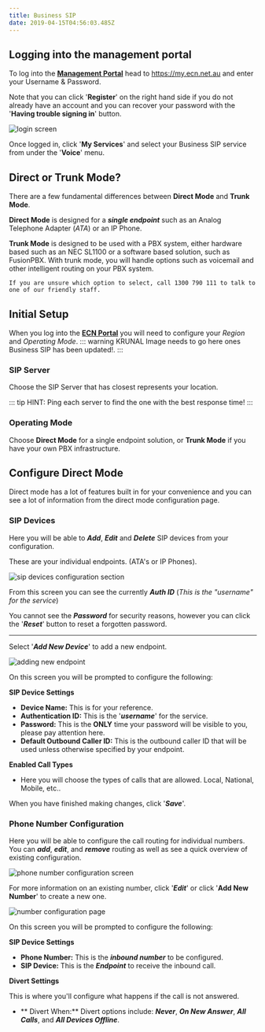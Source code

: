 ```yaml
---
title: Business SIP
date: 2019-04-15T04:56:03.485Z
---
```


## Logging into the management portal

To log into the [**Management Portal**](https://my.ecn.net.au) head to https://my.ecn.net.au and enter your Username & Password.

Note that you can click '**Register**' on the right hand side if you do not already have an account and you can recover your password with the '**Having trouble signing in**' button.

![login screen](/images/screen-shot-2019-04-15-at-2.49.17-pm.png)

Once logged in, click '**My Services**' and select your Business SIP service from under the '**Voice**' menu.

## Direct or Trunk Mode?

There are a few fundamental differences between **Direct Mode** and **Trunk Mode**.

**Direct Mode** is designed for a **_single endpoint_** such as an Analog Telephone Adapter (_ATA_) or an IP Phone.

**Trunk Mode** is designed to be used with a PBX system, either hardware based such as an NEC SL1100 or a software based solution, such as FusionPBX.
With trunk mode, you will handle options such as voicemail and other intelligent routing on your PBX system.

`If you are unsure which option to select, call 1300 790 111 to talk to one of our friendly staff.`

## Initial Setup

When you log into the [**ECN Portal**](https://my.ecn.net.au) you will need to configure your _Region_ and _Operating Mode_.
::: warning KRUNAL
Image needs to go here ones Business SIP has been updated!.
:::

### SIP Server

Choose the SIP Server that has closest represents your location.

::: tip HINT:
Ping each server to find the one with the best response time!
:::

### Operating Mode

Choose **Direct Mode** for a single endpoint solution, or **Trunk Mode** if you have your own PBX infrastructure.

## Configure Direct Mode

Direct mode has a lot of features built in for your convenience and you can see a lot of information from the direct mode configuration page.

### SIP Devices

Here you will be able to **_Add_**, **_Edit_** and **_Delete_** SIP devices from your configuration.

These are your individual endpoints. (ATA's or IP Phones).

![sip devices configuration section](/images/business_sip_direct_sip_devices.png)

From this screen you can see the currently _**Auth ID**_ (_This is the "username" for the service_)

You cannot see the _**Password**_ for security reasons, however you can click the '_**Reset**_' button to reset a forgotten password.

- - -

Select '_**Add New Device**_' to add a new endpoint.

![adding new endpoint](/images/business_sip_direct_new_device.png)

On this screen you will be prompted to configure the following:

**SIP Device Settings**

* **Device Name:** This is for your reference.
* **Authentication ID:** This is the '**_username_**' for the service.
* **Password:** This is the **ONLY** time your password will be visible to you, please pay attention here.
* **Default Outbound Caller ID:** This is the outbound caller ID that will be used unless otherwise specified by your endpoint.

**Enabled Call Types**

* Here you will choose the types of calls that are allowed. Local, National, Mobile, etc..

When you have finished making changes, click '**_Save_**'.

### Phone Number Configuration

Here you will be able to configure the call routing for individual numbers. You can **_add_**, **_edit_**, and **_remove_** routing as well as see a quick overview of existing configuration.

![phone number configuration screen](/images/business_sip_direct_phone_numbers.png)

For more information on an existing number, click '**_Edit_**' or click '**Add New Number**' to create a new one.

![number configuration page](/images/business_sip_direct_number_configuration2.png)

On this screen you will be prompted to configure the following:

**SIP Device Settings**

- **Phone Number:** This is the **_inbound number_** to be configured.
- **SIP Device:** This is the **_Endpoint_** to receive the inbound call.

**Divert Settings**

This is where you'll configure what happens if the call is not answered.

- ** Divert When:** Divert options include: **_Never_**, **_On New Answer_**, **_All Calls_**, and **_All Devices Offline_**. 
